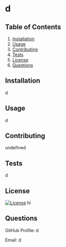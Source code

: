 # d

  ## Table of Contents
  1. [Installation](#installation)
  2. [Usage](#usage)
  3. [Contributing](#contributing)
  4. [Tests](#tests) 
  5. [License](#license)
  6. [Questions](#questions)
  
  ## Installation <a name="installation"></a>
  d
  
  ## Usage <a name="usage"></a>
  d
  
  ## Contributing <a name="contributing"></a>
  undefined
  
  ## Tests <a name="tests"></a>
  d
  
  ## License <a name="license"></a>
  [![License](https://img.shields.io/badge/License-Apache_2.0-blue.svg)](https://opensource.org/licenses/Apache-2.0)
  hi
  
  ## Questions <a name="questions"></a>
  GitHub Profile: d
  
  Email: d
